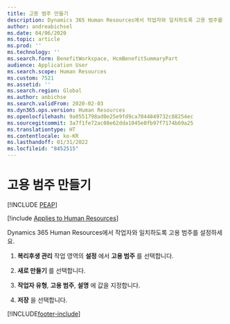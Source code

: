 ```yaml
---
title: 고용 범주 만들기
description: Dynamics 365 Human Resources에서 작업자와 일치하도록 고용 범주를 설정할 수 있습니다.
author: andreabichsel
ms.date: 04/06/2020
ms.topic: article
ms.prod: ''
ms.technology: ''
ms.search.form: BenefitWorkspace, HcmBenefitSummaryPart
audience: Application User
ms.search.scope: Human Resources
ms.custom: 7521
ms.assetid: ''
ms.search.region: Global
ms.author: anbichse
ms.search.validFrom: 2020-02-03
ms.dyn365.ops.version: Human Resources
ms.openlocfilehash: 9a0551798ad0e25e9fd9ca7044849732c88254ec
ms.sourcegitcommit: 3a7f1fe72ac08e62dda1045e0fb97f7174b69a25
ms.translationtype: HT
ms.contentlocale: ko-KR
ms.lasthandoff: 01/31/2022
ms.locfileid: "8452515"
---
```

# <a name="create-employment-categories"></a>고용 범주 만들기


[!INCLUDE [PEAP](../includes/peap-2.md)]

[!include [Applies to Human Resources](../includes/applies-to-hr.md)]

Dynamics 365 Human Resources에서 작업자와 일치하도록 고용 범주를 설정하세요.

1. **복리후생 관리** 작업 영역의 **설정** 에서 **고용 범주** 를 선택합니다.

2. **새로 만들기** 를 선택합니다.

3. **작업자 유형**, **고용 범주**, **설명** 에 값을 지정합니다.

4. **저장** 을 선택합니다. 


[!INCLUDE[footer-include](../includes/footer-banner.md)]
